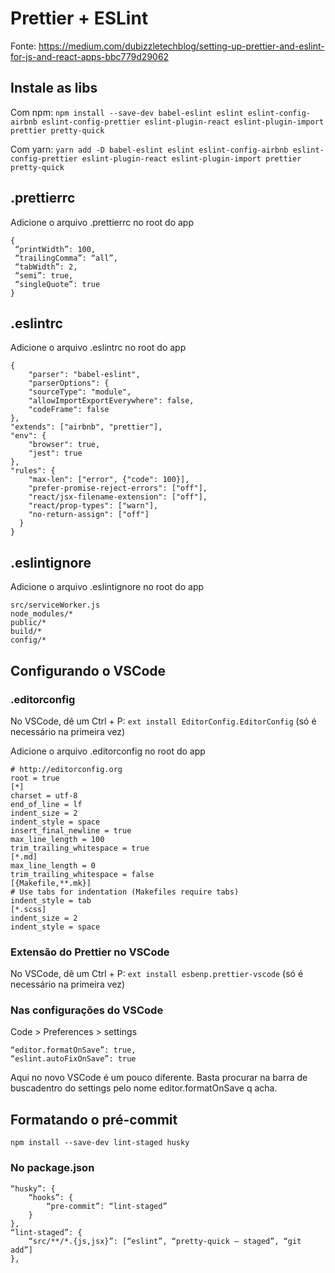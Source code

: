 # Prettier + ESLint

Fonte: https://medium.com/dubizzletechblog/setting-up-prettier-and-eslint-for-js-and-react-apps-bbc779d29062

## Instale as libs

Com npm:
`npm install --save-dev babel-eslint eslint eslint-config-airbnb eslint-config-prettier eslint-plugin-react eslint-plugin-import prettier pretty-quick`

Com yarn:
`yarn add -D babel-eslint eslint eslint-config-airbnb eslint-config-prettier eslint-plugin-react eslint-plugin-import prettier pretty-quick`

## .prettierrc

Adicione o arquivo .prettierrc no root do app

```
{
 “printWidth”: 100,
 “trailingComma”: “all”,
 “tabWidth”: 2,
 “semi”: true,
 “singleQuote”: true
}
```

## .eslintrc

Adicione o arquivo .eslintrc no root do app

```
{
    "parser": "babel-eslint",
    "parserOptions": {
    "sourceType": "module",
    "allowImportExportEverywhere": false,
    "codeFrame": false
},
"extends": ["airbnb", "prettier"],
"env": {
    "browser": true,
    "jest": true
},
"rules": {
    "max-len": ["error", {"code": 100}],
    "prefer-promise-reject-errors": ["off"],
    "react/jsx-filename-extension": ["off"],
    "react/prop-types": ["warn"],
    "no-return-assign": ["off"]
  }
}
```

## .eslintignore

Adicione o arquivo .eslintignore no root do app

```
src/serviceWorker.js
node_modules/*
public/*
build/*
config/*
```

## Configurando o VSCode

### .editorconfig

No VSCode, dê um Ctrl + P: `ext install EditorConfig.EditorConfig` (só é necessário na primeira vez)

Adicione o arquivo .editorconfig no root do app

```
# http://editorconfig.org
root = true
[*]
charset = utf-8
end_of_line = lf
indent_size = 2
indent_style = space
insert_final_newline = true
max_line_length = 100
trim_trailing_whitespace = true
[*.md]
max_line_length = 0
trim_trailing_whitespace = false
[{Makefile,**.mk}]
# Use tabs for indentation (Makefiles require tabs)
indent_style = tab
[*.scss]
indent_size = 2
indent_style = space
```

### Extensão do Prettier no VSCode

No VSCode, dê um Ctrl + P: `ext install esbenp.prettier-vscode` (só é necessário na primeira vez)

### Nas configurações do VSCode

Code > Preferences > settings

```
“editor.formatOnSave”: true,
“eslint.autoFixOnSave”: true
```

Aqui no novo VSCode é um pouco diferente. Basta procurar na barra de buscadentro do settings pelo nome editor.formatOnSave q acha.

## Formatando o pré-commit

`npm install --save-dev lint-staged husky`

### No package.json

```
“husky”: {
    “hooks”: {
        “pre-commit”: “lint-staged”
    }
},
“lint-staged”: {
    “src/**/*.{js,jsx}”: [“eslint”, “pretty-quick — staged”, “git add”]
},
```
